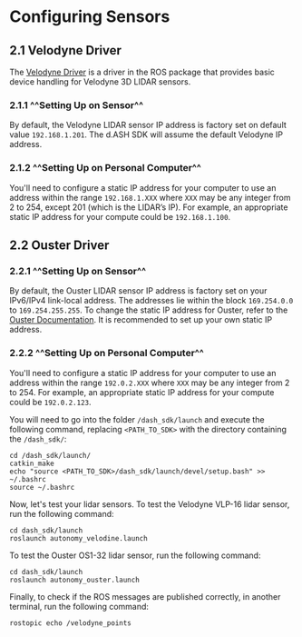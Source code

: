 # Configuring Sensors
## 2.1 Velodyne Driver

The [Velodyne Driver](http://wiki.ros.org/velodyne_driver) is a driver in the ROS package that provides basic device handling for Velodyne 3D LIDAR sensors.

### 2.1.1 ^^Setting Up on Sensor^^
By default, the Velodyne LIDAR sensor IP address is factory set on default value `192.168.1.201`. The d.ASH SDK will assume the default Velodyne IP address.

### 2.1.2 ^^Setting Up on Personal Computer^^
You'll need to configure a static IP address for your computer to use an address within the range `192.168.1.XXX` where `XXX` may be any integer from 2 to 254, except 201 (which is the LIDAR’s IP). For example, an appropriate static IP address for your compute could be `192.168.1.100`. 

## 2.2 Ouster Driver

### 2.2.1 ^^Setting Up on Sensor^^
By default, the Ouster LIDAR sensor IP address is factory set on your IPv6/IPv4 link-local address. The addresses lie within the block `169.254.0.0` to `169.254.255.255`. To change the static IP address for Ouster, refer to the [Ouster Documentation](https://data.ouster.io/downloads/software-user-manual/software-user-manual-v2p0.pdf). It is recommended to set up your own static IP address. 

### 2.2.2 ^^Setting Up on Personal Computer^^

You'll need to configure a static IP address for your computer to use an address within the range `192.0.2.XXX` where `XXX` may be any integer from 2 to 254. For example, an appropriate static IP address for your compute could be `192.0.2.123`. 


You will need to go into the folder `/dash_sdk/launch` and execute the following command, replacing `<PATH_TO_SDK>` with the directory containing the `/dash_sdk/`:
```
cd /dash_sdk/launch/
catkin_make 
echo "source <PATH_TO_SDK>/dash_sdk/launch/devel/setup.bash" >> ~/.bashrc
source ~/.bashrc
```

Now, let's test your lidar sensors. To test the Velodyne VLP-16 lidar sensor, run the following command:
```
cd dash_sdk/launch
roslaunch autonomy_velodine.launch
```
To test the Ouster OS1-32 lidar sensor, run the following command:
```
cd dash_sdk/launch
roslaunch autonomy_ouster.launch
```
Finally, to check if the ROS messages are published correctly, in another terminal, run the following command:
```
rostopic echo /velodyne_points
```